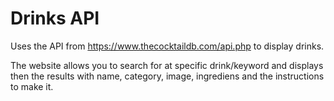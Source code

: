 # Drinks API

Uses the API from https://www.thecocktaildb.com/api.php to display drinks.

The website allows you to search for at specific drink/keyword and displays then the results with name, category, image, ingrediens and the instructions to make it.